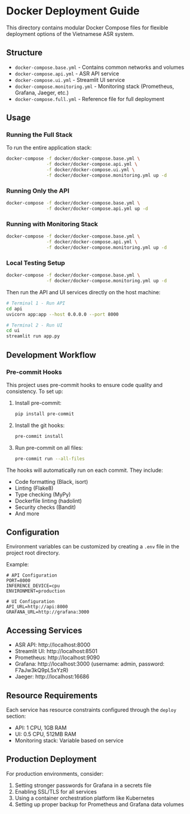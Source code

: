 # Docker Deployment Guide

This directory contains modular Docker Compose files for flexible deployment options of the Vietnamese ASR system.

## Structure

- `docker-compose.base.yml` - Contains common networks and volumes
- `docker-compose.api.yml` - ASR API service
- `docker-compose.ui.yml` - Streamlit UI service
- `docker-compose.monitoring.yml` - Monitoring stack (Prometheus, Grafana, Jaeger, etc.)
- `docker-compose.full.yml` - Reference file for full deployment

## Usage

### Running the Full Stack

To run the entire application stack:

```bash
docker-compose -f docker/docker-compose.base.yml \
               -f docker/docker-compose.api.yml \
               -f docker/docker-compose.ui.yml \
               -f docker/docker-compose.monitoring.yml up -d
```

### Running Only the API

```bash
docker-compose -f docker/docker-compose.base.yml \
               -f docker/docker-compose.api.yml up -d
```

### Running with Monitoring Stack

```bash
docker-compose -f docker/docker-compose.base.yml \
               -f docker/docker-compose.api.yml \
               -f docker/docker-compose.monitoring.yml up -d
```

### Local Testing Setup

```bash
docker-compose -f docker/docker-compose.base.yml \
               -f docker/docker-compose.monitoring.yml up -d
```

Then run the API and UI services directly on the host machine:

```bash
# Terminal 1 - Run API
cd api
uvicorn app:app --host 0.0.0.0 --port 8000

# Terminal 2 - Run UI
cd ui
streamlit run app.py
```

## Development Workflow

### Pre-commit Hooks

This project uses pre-commit hooks to ensure code quality and consistency. To set up:

1. Install pre-commit:
   ```bash
   pip install pre-commit
   ```

2. Install the git hooks:
   ```bash
   pre-commit install
   ```

3. Run pre-commit on all files:
   ```bash
   pre-commit run --all-files
   ```

The hooks will automatically run on each commit. They include:
- Code formatting (Black, isort)
- Linting (Flake8)
- Type checking (MyPy)
- Dockerfile linting (hadolint)
- Security checks (Bandit)
- And more

## Configuration

Environment variables can be customized by creating a `.env` file in the project root directory.

Example:
```
# API Configuration
PORT=8000
INFERENCE_DEVICE=cpu
ENVIRONMENT=production

# UI Configuration
API_URL=http://api:8000
GRAFANA_URL=http://grafana:3000
```

## Accessing Services

- ASR API: http://localhost:8000
- Streamlit UI: http://localhost:8501
- Prometheus: http://localhost:9090
- Grafana: http://localhost:3000 (username: admin, password: F7aJw3kQ9pL5xYzR)
- Jaeger: http://localhost:16686

## Resource Requirements

Each service has resource constraints configured through the `deploy` section:

- API: 1 CPU, 1GB RAM
- UI: 0.5 CPU, 512MB RAM
- Monitoring stack: Variable based on service

## Production Deployment

For production environments, consider:

1. Setting stronger passwords for Grafana in a secrets file
2. Enabling SSL/TLS for all services
3. Using a container orchestration platform like Kubernetes
4. Setting up proper backup for Prometheus and Grafana data volumes 